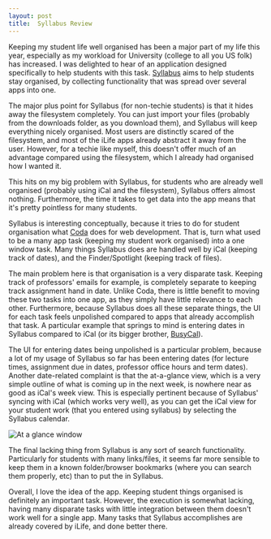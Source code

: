 ```yaml
---
layout: post
title:  Syllabus Review
---
```


Keeping my student life well organised has been a major part of my life this
year, especially as my workload for University (college to all you US folk) has
increased. I was delighted to hear of an application designed specifically to
help students with this task. [Syllabus](http://www.randomaccident.com/products/syllabus/syllabus.html) aims to help students stay organised, by
collecting functionality that was spread over several apps into one.

The major plus point for Syllabus (for non-techie students) is that it hides
away the filesystem completely. You can just import your files (probably from
the downloads folder, as you download them), and Syllabus will keep everything
nicely organised. Most users are distinctly scared of the filesystem, and most
of the iLife apps already abstract it away from the user. However, for a techie
like myself, this doesn't offer much of an advantage compared using the
filesystem, which I already had organised how I wanted it.

This hits on my big problem with Syllabus, for students who are already well
organised (probably using iCal and the filesystem), Syllabus offers almost
nothing. Furthermore, the time it takes to get data into the app means that
it's pretty pointless for many students.

Syllabus is interesting conceptually, because it tries to do for student
organisation what [Coda](http://daringfireball.net/2007/04/coda) does for web
development. That is, turn what used to be a many app task (keeping my student
work organised) into a one window task. Many things Syllabus does are handled
well by iCal (keeping track of dates), and the Finder/Spotlight (keeping track
of files).

The main problem here is that organisation is a very disparate task. Keeping
track of professors' emails for example, is completely separate to keeping
track assignment hand in date. Unlike Coda, there is little benefit to moving
these two tasks into one app, as they simply have little relevance to each
other. Furthermore, because Syllabus does all these separate things, the UI for
each task feels unpolished compared to apps that already accomplish that task.
A particular example that springs to mind is entering dates in Syllabus
compared to iCal (or its bigger brother, [BusyCal](http://www.busymac.com/)).

The UI for entering dates being unpolished is a particular problem, because a
lot of my usage of Syllabus so far has been entering dates (for lecture times,
assignment due in dates, professor office hours and term dates). Another
date-related complaint is that the at-a-glance view, which is a very simple
outline of what is coming up in the next week, is nowhere near as good as
iCal's week view. This is especially pertinent because of Syllabus' syncing
with iCal (which works very well), as you can get the iCal view for your
student work (that you entered using syllabus) by selecting the Syllabus
calendar.

![At a glance window](http://www.randomaccident.com/products/syllabus/syllabus/ataglance_files/stacks_image_51_1.png)

The final lacking thing from Syllabus is any sort of search functionality.
Particularly for students with many links/files, it seems far more sensible to
keep them in a known folder/browser bookmarks (where you can search them
properly, etc) than to put the in Syllabus.

Overall, I love the idea of the app. Keeping student things organised is
definitely an important task. However, the execution is somewhat lacking,
having many disparate tasks with little integration between them doesn't work
well for a single app. Many tasks that Syllabus accomplishes are already
covered by iLife, and done better there.
